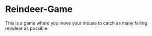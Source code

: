 # Reindeer-Game
This is a game where you move your mouse to catch as many falling reindeer as possible.

